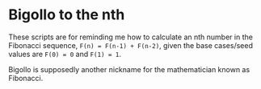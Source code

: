 # Bigollo to the nth

These scripts are for reminding me how to calculate an nth number in the Fibonacci sequence, `F(n) = F(n-1) + F(n-2)`, given the base cases/seed values are `F(0) = 0` and `F(1) = 1`.

Bigollo is supposedly another nickname for the mathematician known as Fibonacci.
